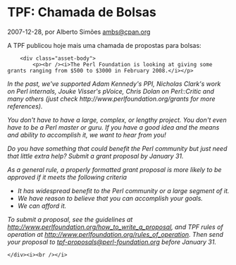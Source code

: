 
# TPF: Chamada de Bolsas

 2007-12-28, por Alberto Simões <ambs@cpan.org>

A TPF publicou hoje mais uma chamada de propostas para bolsas:<br /><div class="asset-content">

        <div class="asset-body">
            <p><br /><i>The Perl Foundation is looking at giving some grants ranging from $500 to $3000 in February 2008.</i></p>

<p><i>In the past, we've supported Adam Kennedy's <span class="caps">PPI,</span>
Nicholas Clark's work on Perl internals, Jouke Visser's pVoice, Chris
Dolan on Perl::Critic and many others (just check
http://www.perlfoundation.org/grants for more references).</i></p>

<p><i>You don't have to have a large, complex, or lengthy project. You
don't even have to be a Perl master or guru. If you have a good idea
and the means and ability to accomplish it, we want to hear from you!</i></p>

<p><i>Do you have something that could benefit the Perl community but just
need that little extra help? Submit a grant proposal by January 31.</i></p>



<p><i>As a general rule, a properly formatted grant proposal is more likely to be approved if it meets the following criteria<br /></i></p><ul><li><i>It has widespread benefit to the Perl community or a large segment of it.</i></li><li><i>We have reason to believe that you can accomplish your goals.</i></li><li><i>We can afford it.</i></li></ul>

<p><i>To submit a proposal, see the guidelines at <a href="http://www.perlfoundation.org/how_to_write_a_proposal">http://www.perlfoundation.org/how_to_write_a_proposal</a>, and <span class="caps">TPF </span>rules of operation at <a href="http://www.perlfoundation.org/rules_of_operation">http://www.perlfoundation.org/rules_of_operation</a>. Then send your proposal to <a href="mailto:tpf-proposals@perl-foundation.org">tpf-proposals@perl-foundation.org</a> before January 31.</i></p>
        </div>


    </div><i><br /></i> 

